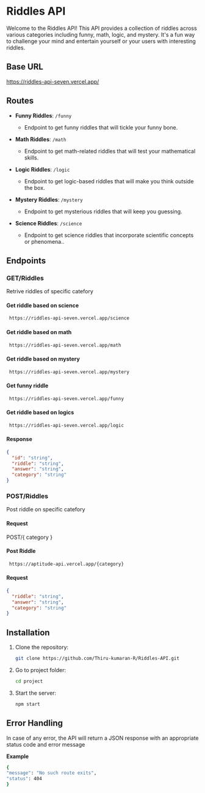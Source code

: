 # Riddles API

Welcome to the Riddles API! This API provides a collection of riddles across various categories including funny, math, logic, and mystery. It's a fun way to challenge your mind and entertain yourself or your users with interesting riddles.

## Base URL

https://riddles-api-seven.vercel.app/

## Routes

- **Funny Riddles**: `/funny`

  - Endpoint to get funny riddles that will tickle your funny bone.

- **Math Riddles**: `/math`

  - Endpoint to get math-related riddles that will test your mathematical skills.

- **Logic Riddles**: `/logic`

  - Endpoint to get logic-based riddles that will make you think outside the box.

- **Mystery Riddles**: `/mystery`

  - Endpoint to get mysterious riddles that will keep you guessing.

- **Science Riddles**: `/science`
  - Endpoint to get science riddles that incorporate scientific concepts or phenomena..

## Endpoints

### GET/Riddles

Retrive riddles of specific catefory

#### Get riddle based on science

```bash
 https://riddles-api-seven.vercel.app/science
```
#### Get riddle based on math

```bash
 https://riddles-api-seven.vercel.app/math
```
#### Get riddle based on mystery

```bash
 https://riddles-api-seven.vercel.app/mystery
```

#### Get funny riddle

```bash
 https://riddles-api-seven.vercel.app/funny
```
#### Get riddle based on logics

```bash
 https://riddles-api-seven.vercel.app/logic
```


#### Response

```json
{
  "id": "string",
  "riddle": "string",
  "answer": "string",
  "category": "string"
}
```

### POST/Riddles

Post riddle on specific catefory

#### Request

POST/{ category }

#### Post Riddle

```bash
 https://aptitude-api.vercel.app/{category}
```

#### Request

```json
{
  "riddle": "string",
  "answer": "string",
  "category": "string"
}
```

## Installation

1. Clone the repository:

   ```bash
   git clone https://github.com/Thiru-kumaran-R/Riddles-API.git
   ```

2. Go to project folder:

   ```bash
   cd project
   ```

3. Start the server:

   ```bash
   npm start
   ```

## Error Handling

In case of any error, the API will return a JSON response with an appropriate status code and error message

**Example**

```bash
{
"message": "No such route exits",
"status": 404
}
```
